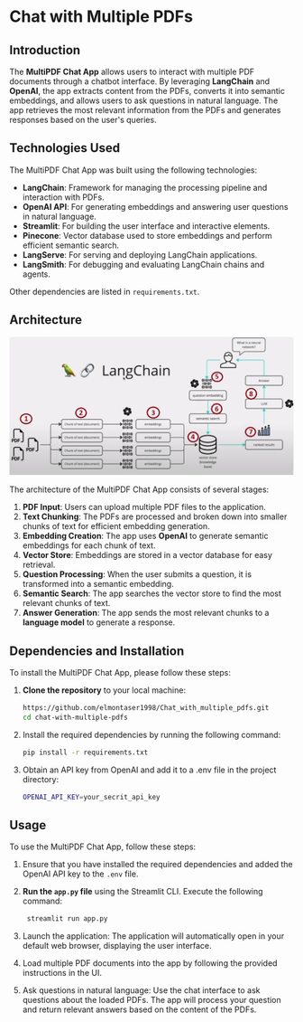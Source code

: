 # Chat with Multiple PDFs

## Introduction

The **MultiPDF Chat App** allows users to interact with multiple PDF documents through a chatbot interface. By leveraging **LangChain** and **OpenAI**, the app extracts content from the PDFs, converts it into semantic embeddings, and allows users to ask questions in natural language. The app retrieves the most relevant information from the PDFs and generates responses based on the user's queries.

## Technologies Used

The MultiPDF Chat App was built using the following technologies:

- **LangChain**: Framework for managing the processing pipeline and interaction with PDFs.
- **OpenAI API**: For generating embeddings and answering user questions in natural language.
- **Streamlit**: For building the user interface and interactive elements.
- **Pinecone**: Vector database used to store embeddings and perform efficient semantic search.
- **LangServe**: For serving and deploying LangChain applications.
- **LangSmith**: For debugging and evaluating LangChain chains and agents.
  
Other dependencies are listed in `requirements.txt`.

## Architecture
![LangChain PDF Processing Architecture](docs/app_architecture.png)

The architecture of the MultiPDF Chat App consists of several stages:

1. **PDF Input**: Users can upload multiple PDF files to the application.
2. **Text Chunking**: The PDFs are processed and broken down into smaller chunks of text for efficient embedding generation.
3. **Embedding Creation**: The app uses **OpenAI** to generate semantic embeddings for each chunk of text.
4. **Vector Store**: Embeddings are stored in a vector database for easy retrieval.
5. **Question Processing**: When the user submits a question, it is transformed into a semantic embedding.
6. **Semantic Search**: The app searches the vector store to find the most relevant chunks of text.
7. **Answer Generation**: The app sends the most relevant chunks to a **language model** to generate a response.

## Dependencies and Installation

To install the MultiPDF Chat App, please follow these steps:

1. **Clone the repository** to your local machine:
   ```bash
   https://github.com/elmontaser1998/Chat_with_multiple_pdfs.git
   cd chat-with-multiple-pdfs
   
2. Install the required dependencies by running the following command:
     ```bash
     pip install -r requirements.txt

3. Obtain an API key from OpenAI and add it to a .env file in the project directory:
     ```bash
     OPENAI_API_KEY=your_secrit_api_key
## Usage

To use the MultiPDF Chat App, follow these steps:

1. Ensure that you have installed the required dependencies and added the OpenAI API key to the `.env` file.

2. **Run the `app.py` file** using the Streamlit CLI. Execute the following command:
   ```bash
    streamlit run app.py
3. Launch the application: The application will automatically open in your default web browser, displaying the user interface.
4. Load multiple PDF documents into the app by following the provided instructions in the UI.
5. Ask questions in natural language: Use the chat interface to ask questions about the loaded PDFs. The app will process your question and return relevant answers based on the content of the PDFs.
   
